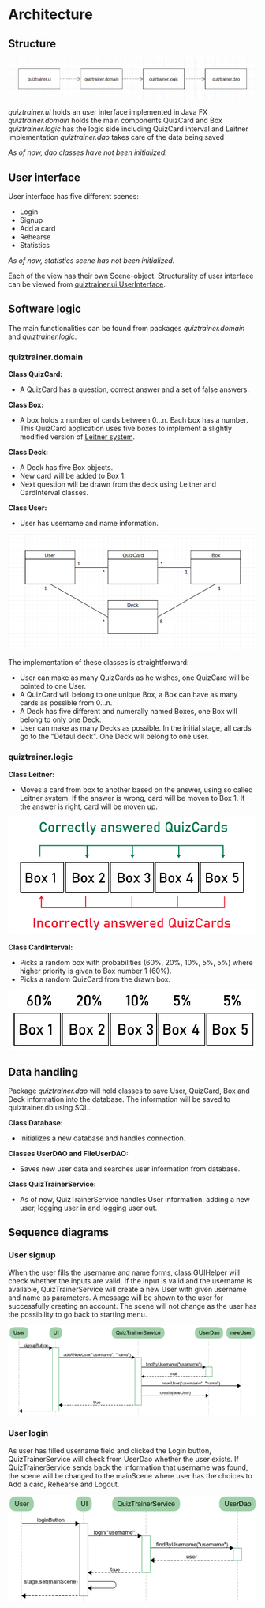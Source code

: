 # Architecture

## Structure

![Package structure](images/packages.png "Package structure")

_quiztrainer.ui_ holds an user interface implemented in Java FX
_quiztrainer.domain_ holds the main components QuizCard and Box
_quiztrainer.logic_ has the logic side including QuizCard interval and Leitner implementation
_quiztrainer.dao_ takes care of the data being saved

_As of now, dao classes have not been initialized._

## User interface

User interface has five different scenes:
- Login
- Signup
- Add a card
- Rehearse
- Statistics

_As of now, statistics scene has not been initialized._

Each of the view has their own Scene-object. Structurality of user interface can be viewed from [quiztrainer.ui.UserInterface](https://github.com/tommise/ot-harjoitustyo/blob/master/QuizTrainer/src/main/java/quiztrainer/ui/UserInterface.java).

## Software logic

The main functionalities can be found from packages _quiztrainer.domain_ and _quiztrainer.logic_.

### quiztrainer.domain

**Class QuizCard:**
- A QuizCard has a question, correct answer and a set of false answers.

**Class Box:**
- A box holds x number of cards between 0...n. Each box has a number. This QuizCard application uses five boxes to implement a slightly modified version of [Leitner system](https://en.wikipedia.org/wiki/Leitner_system).

**Class Deck:**
- A Deck has five Box objects.
- New card will be added to Box 1.
- Next question will be drawn from the deck using Leitner and CardInterval classes.

**Class User:**
- User has username and name information.

![Class diagram](images/class_diagram.png "Class diagram")

The implementation of these classes is straightforward:
- User can make as many QuizCards as he wishes, one QuizCard will be pointed to one User.
- A QuizCard will belong to one unique Box, a Box can have as many cards as possible from 0...n.
- A Deck has five different and numerally named Boxes, one Box will belong to only one Deck.
- User can make as many Decks as possible. In the initial stage, all cards go to the "Defaul deck". One Deck will belong to one user.

### quiztrainer.logic

**Class Leitner:**
- Moves a card from box to another based on the answer, using so called Leitner system. If the answer is wrong, card will be moven to Box 1. If the answer is right, card will be moven up.

![Leitner system](images/leitner_system.png "Leitner system")

**Class CardInterval:**
- Picks a random box with probabilities (60%, 20%, 10%, 5%, 5%) where higher priority is given
to Box number 1 (60%). 
- Picks a random QuizCard from the drawn box.

![QuizCard interval](images/quizcard_interval.png "QuizCard interval")

## Data handling

Package _quiztrainer.dao_ will hold classes to save User, QuizCard, Box and Deck information into the database. The information will be saved to quiztrainer.db using SQL.

**Class Database:**
- Initializes a new database and handles connection.

**Classes UserDAO and FileUserDAO:**
- Saves new user data and searches user information from database.

**Class QuizTrainerService:**
- As of now, QuizTrainerService handles User information: adding a new user, logging user in and logging user out.

## Sequence diagrams

### User signup

When the user fills the username and name forms, class GUIHelper will check whether the inputs are valid. If the input is valid and the username is available, QuizTrainerService will create a new User with given username and name as parameters. A message will be shown to the user for successfully creating an account. The scene will not change as the user has the possibility to go back to starting menu.

![Signup sequence diagram](images/signup_sequence_diagram.png "Signup sequence diagram")

### User login

As user has filled username field and clicked the Login button, QuizTrainerService will check from UserDao whether the user exists. If QuizTrainerService sends back the information that username was found, the scene will be changed to the mainScene where user has the choices to Add a card, Rehearse and Logout.

![Login sequence diagram](images/login_sequence_diagram.png "Login sequence diagram")
